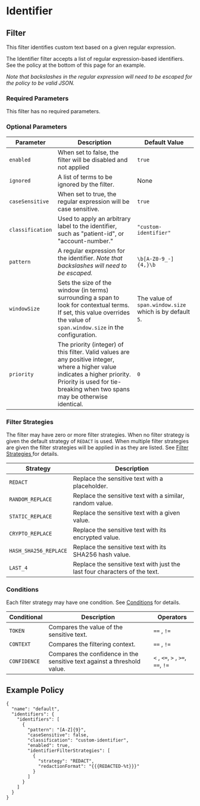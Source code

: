 # Identifier

## Filter

This filter identifies custom text based on a given regular expression.&#x20;

The Identifier filter accepts a list of regular expression-based identifiers. See the policy at the bottom of this page
for an example.&#x20;

_Note that backslashes in the regular expression will need to be escaped for the policy to be valid JSON._

### Required Parameters

This filter has no required parameters.

### Optional Parameters

| Parameter        | Description                                                                                                                                                                                                  | Default Value                                            |
|------------------|--------------------------------------------------------------------------------------------------------------------------------------------------------------------------------------------------------------|----------------------------------------------------------|
| `enabled`        | When set to false, the filter will be disabled and not applied                                                                                                                                               | `true`                                                   |
| `ignored`        | A list of terms to be ignored by the filter.                                                                                                                                                                 | None                                                     |
| `caseSensitive`  | When set to true, the regular expression will be case sensitive.                                                                                                                                             | `true`                                                   |
| `classification` | Used to apply an arbitrary label to the identifier, such as "patient-id", or "account-number."                                                                                                               | `"custom-identifier"`                                    |
| `pattern`        | A regular expression for the identifier. _Note that backslashes will need to be escaped._                                                                                                                    | `\b[A-Z0-9_-]{4,}\b`                                     |
| `windowSize`     | Sets the size of the window (in terms) surrounding a span to look for contextual terms. If set, this value overrides the value of `span.window.size` in the configuration.                                   | The value of `span.window.size` which is by default `5`. |
| `priority`       | The priority (integer) of this filter. Valid values are any positive integer, where a higher value indicates a higher priority. Priority is used for tie-breaking when two spans may be otherwise identical. | `0`                                                      |

### Filter Strategies

The filter may have zero or more filter strategies. When no filter strategy is given the default strategy of `REDACT` is
used. When multiple filter strategies are given the filter strategies will be applied in as they are listed.
See [Filter Strategies ](filter-strategies.md)for details.

| Strategy              | Description                                                                |
|-----------------------|----------------------------------------------------------------------------|
| `REDACT`              | Replace the sensitive text with a placeholder.                             |
| `RANDOM_REPLACE`      | Replace the sensitive text with a similar, random value.                   |
| `STATIC_REPLACE`      | Replace the sensitive text with a given value.                             |
| `CRYPTO_REPLACE`      | Replace the sensitive text with its encrypted value.                       |
| `HASH_SHA256_REPLACE` | Replace the sensitive text with its SHA256 hash value.                     |
| `LAST_4`              | Replace the sensitive text with just the last four characters of the text. |

### Conditions

Each filter strategy may have one condition. See [Conditions](#conditions) for details.

| Conditional      | Description                                                              | Operators                          |
|------------------|--------------------------------------------------------------------------|------------------------------------|
| `TOKEN`          | Compares the value of the sensitive text.                                | `==` , `!=`                        |
| `CONTEXT`        | Compares the filtering context.                                          | `==` , `!=`                        |
| `CONFIDENCE`     | Compares the confidence in the sensitive text against a threshold value. | `<` , `<=`, `>` , `>=`, `==`, `!=` |

## Example Policy

```
{
  "name": "default",
  "identifiers": {
    "identifiers": [
      {
        "pattern": "[A-Z]{9}",
        "caseSensitive": false,
        "classification": "custom-identifier",
        "enabled": true,
        "identifierFilterStrategies": [
          {
            "strategy": "REDACT",
            "redactionFormat": "{{{REDACTED-%t}}}"
          }
        ]        
      }
    ]
  }
}
```
